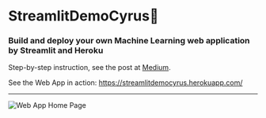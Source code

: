 # StreamlitDemoCyrus:rocket:
### **Build and deploy your own Machine Learning web application by Streamlit and Heroku**

Step-by-step instruction, see the post at [Medium](https://medium.com/@qs2178/build-and-deploy-your-own-machine-learning-web-application-by-streamlit-and-heroku-d306f2d29474?source=friends_link&sk=1b964be23795c36ffe3e3fa31141bbcc).

See the Web App in action: https://streamlitdemocyrus.herokuapp.com/<br>

---
![Web App Home Page](https://miro.medium.com/proxy/1*NZ4GMSfZ7lzdljIWeqAAuQ.png)
